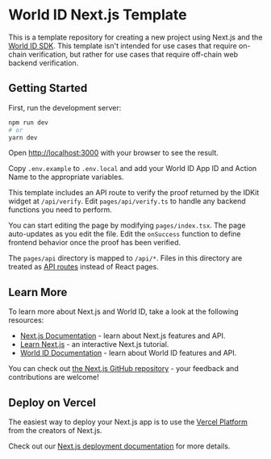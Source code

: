 # World ID Next.js Template

This is a template repository for creating a new project using Next.js and the [World ID SDK](https://id.worldcoin.org). This template isn't intended for use cases that require on-chain verification, but rather for use cases that require off-chain web backend verification.

## Getting Started

First, run the development server:

```bash
npm run dev
# or
yarn dev
```

Open [http://localhost:3000](http://localhost:3000) with your browser to see the result.

Copy `.env.example` to `.env.local` and add your World ID App ID and Action Name to the appropriate variables.

This template includes an API route to verify the proof returned by the IDKit widget at `/api/verify`. Edit `pages/api/verify.ts` to handle any backend functions you need to perform.

You can start editing the page by modifying `pages/index.tsx`. The page auto-updates as you edit the file. Edit the `onSuccess` function to define frontend behavior once the proof has been verified.

The `pages/api` directory is mapped to `/api/*`. Files in this directory are treated as [API routes](https://nextjs.org/docs/api-routes/introduction) instead of React pages.

## Learn More

To learn more about Next.js and World ID, take a look at the following resources:

-   [Next.js Documentation](https://nextjs.org/docs) - learn about Next.js features and API.
-   [Learn Next.js](https://nextjs.org/learn) - an interactive Next.js tutorial.
-   [World ID Documentation](https://docs.worldcoin.org/) - learn about World ID features and API.

You can check out [the Next.js GitHub repository](https://github.com/vercel/next.js/) - your feedback and contributions are welcome!

## Deploy on Vercel

The easiest way to deploy your Next.js app is to use the [Vercel Platform](https://vercel.com/new?utm_medium=default-template&filter=next.js&utm_source=create-next-app&utm_campaign=create-next-app-readme) from the creators of Next.js.

Check out our [Next.js deployment documentation](https://nextjs.org/docs/deployment) for more details.
